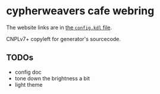 # cypherweavers cafe webring

The website links are in [the `config.kdl` file](./config.kdl).

CNPLv7+ copyleft for generator's sourcecode.

## TODOs

- config doc
- tone down the brightness a bit
- light theme
